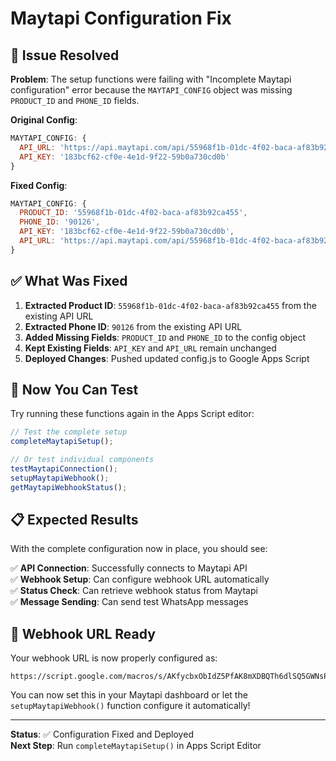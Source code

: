 # Maytapi Configuration Fix

## 🔧 Issue Resolved

**Problem**: The setup functions were failing with "Incomplete Maytapi configuration" error because the `MAYTAPI_CONFIG` object was missing `PRODUCT_ID` and `PHONE_ID` fields.

**Original Config**:
```javascript
MAYTAPI_CONFIG: {
  API_URL: 'https://api.maytapi.com/api/55968f1b-01dc-4f02-baca-af83b92ca455/90126/sendMessage',
  API_KEY: '183bcf62-cf0e-4e1d-9f22-59b0a730cd0b'
}
```

**Fixed Config**:
```javascript
MAYTAPI_CONFIG: {
  PRODUCT_ID: '55968f1b-01dc-4f02-baca-af83b92ca455',
  PHONE_ID: '90126',
  API_KEY: '183bcf62-cf0e-4e1d-9f22-59b0a730cd0b',
  API_URL: 'https://api.maytapi.com/api/55968f1b-01dc-4f02-baca-af83b92ca455/90126/sendMessage'
}
```

## ✅ What Was Fixed

1. **Extracted Product ID**: `55968f1b-01dc-4f02-baca-af83b92ca455` from the existing API URL
2. **Extracted Phone ID**: `90126` from the existing API URL  
3. **Added Missing Fields**: `PRODUCT_ID` and `PHONE_ID` to the config object
4. **Kept Existing Fields**: `API_KEY` and `API_URL` remain unchanged
5. **Deployed Changes**: Pushed updated config.js to Google Apps Script

## 🧪 Now You Can Test

Try running these functions again in the Apps Script editor:

```javascript
// Test the complete setup
completeMaytapiSetup();

// Or test individual components
testMaytapiConnection();
setupMaytapiWebhook();
getMaytapiWebhookStatus();
```

## 📋 Expected Results

With the complete configuration now in place, you should see:

✅ **API Connection**: Successfully connects to Maytapi API  
✅ **Webhook Setup**: Can configure webhook URL automatically  
✅ **Status Check**: Can retrieve webhook status from Maytapi  
✅ **Message Sending**: Can send test WhatsApp messages  

## 🔗 Webhook URL Ready

Your webhook URL is now properly configured as:
```
https://script.google.com/macros/s/AKfycbxObIdZ5PfAK8mXDBQTh6dlSQ5GWNsPgUUOXPPwUlGacNkb8mNGTdPO765SoTPD_227Hw/exec
```

You can now set this in your Maytapi dashboard or let the `setupMaytapiWebhook()` function configure it automatically!

---

**Status**: ✅ Configuration Fixed and Deployed  
**Next Step**: Run `completeMaytapiSetup()` in Apps Script Editor
